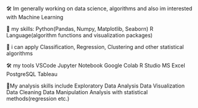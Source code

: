 🛠 Im generally working on data science, algorithms and also im interested with Machine Learning

🔮 my skills:
Python(Pandas, Numpy, Matplotlib, Seaborn)
R Language(algorithm functions and visualization packages)

🧪 i can apply
Classification, Regression, Clustering and other statistical algorithms

🛠 my tools
VSCode
Jupyter Notebook
Google Colab
R Studio
MS Excel
PostgreSQL
Tableau

📌My analysis skills include
Exploratory Data Analysis
Data Visualization
Data Cleaning
Data Manipulation
Analysis with statistical methods(regression etc.)


